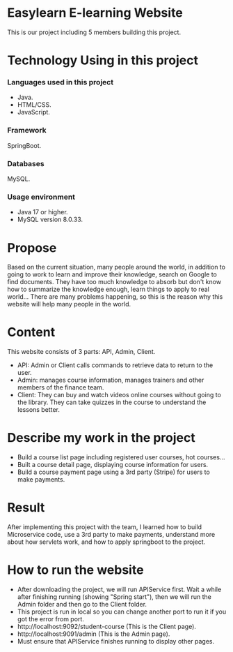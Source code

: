 <h1>Easylearn E-learning Website</h1>

This is our project including 5 members building this project.

<h1>Technology Using in this project</h1>

<h3>Languages used in this project</h3>

- Java.
- HTML/CSS.
- JavaScript.

<h3>Framework</h3>

SpringBoot.
<h3>Databases</h3>

MySQL.
<h3>Usage environment</h3>

- Java 17 or higher.
- MySQL version 8.0.33.

<h1>Propose</h1>

Based on the current situation, many people around the world, in addition to going to work to learn and improve their knowledge, search on Google to find documents. They have too much knowledge to absorb but don't know how to summarize the knowledge enough, learn things to apply to real world... There are many problems happening, so this is the reason why this website will help many people in the world.

<h1>Content</h1>

This website consists of 3 parts: API, Admin, Client.
- API: Admin or Client calls commands to retrieve data to return to the user.
- Admin: manages course information, manages trainers and other members of the finance team.
- Client: They can buy and watch videos online courses without going to the library. They can take quizzes in the course to understand the lessons better.

<h1>Describe my work in the project</h1>

- Build a course list page including registered user courses, hot courses...
- Built a course detail page, displaying course information for users.
- Build a course payment page using a 3rd party (Stripe) for users to make payments.

<h1>Result</h1>

After implementing this project with the team, I learned how to build Microservice code, use a 3rd party to make payments, understand more about how servlets work, and how to apply springboot to the project.

<h1>How to run the website</h1>

- After downloading the project, we will run APIService first. Wait a while after finishing running (showing "Spring start"), then we will run the Admin folder and then go to the Client folder.
- This project is run in local so you can change another port to run it if you got the error from port.
- http://localhost:9092/student-course (This is the Client page).
- http://localhost:9091/admin (This is the Admin page).
- Must ensure that APIService finishes running to display other pages.
